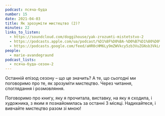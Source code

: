 ```yaml
---
podcast: псяча-буда
number: 15
date: 2021-04-03
title: Як зрозуміти мистецтво (2)?
minutes: 22
links_to_listen:
  - https://soundcloud.com/doggihouse/yak-zrozumti-mistetstvo-2
  - https://podcasts.apple.com/ua/podcast/%D1%8F%D0%BA-%D0%B7%D1%80%D0%BE%D0%B7%D1%83%D0%BC%D1%96%D1%82%D0%B8-%D0%BC%D0%B8%D1%81%D1%82%D0%B5%D1%86%D1%82%D0%B2%D0%BE-2/id1525117216?i=1000515626011
  - https://podcasts.google.com/feed/aHR0cHM6Ly9mZWVkcy5zb3VuZGNsb3VkLmNvbS91c2Vycy9zb3VuZGNsb3VkOnVzZXJzOjg1ODUxNjI2NS9zb3VuZHMucnNz/episode/dGFnOnNvdW5kY2xvdWQsMjAxMDp0cmFja3MvMTAyMTY1MTY4MQ
people:
  - marie-avandegraund
podcast_lists:
  - псяча-буда-сезон-2
---
```


Останній епізод сезону – що це значить? А те, що сьогодні ми поговоримо про те,
як зрозуміти мистецтво. Через читання, споглядання і розмовляння.

Поговоримо про книгу, яку я прочитала, виставку, на яку я сходила, і художника,
з яким я познайомилась за останні 3 місяці. Надихайтеся, і вивчайте мистецтво
разом зі мною!
